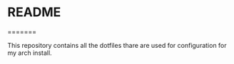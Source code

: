 # README
=======

This repository contains all the dotfiles thare are used for configuration for my arch install.
